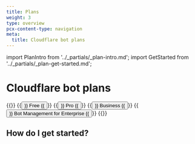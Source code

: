 ```yaml
---
title: Plans
weight: 3
type: overview
pcx-content-type: navigation
meta:
  title: Cloudflare bot plans
---
```


import PlanIntro from '../_partials/_plan-intro.md';
import GetStarted from '../_partials/_plan-get-started.md';

# Cloudflare bot plans

<PlanIntro />

{{<button-group>}}
  {{<button type="primary" href="/plans/free">}}
    Free
  {{</button>}}
  {{<button type="primary" href="/plans/pro">}}
    Pro
  {{</button>}}
  {{<button type="primary" href="/plans/biz-and-ent">}}
    Business
  {{</button>}}
  {{<button type="primary" href="/plans/bm-subscription">}}
    Bot Management for Enterprise
  {{</button>}}
{{</button-group>}}

## How do I get started?

<GetStarted />